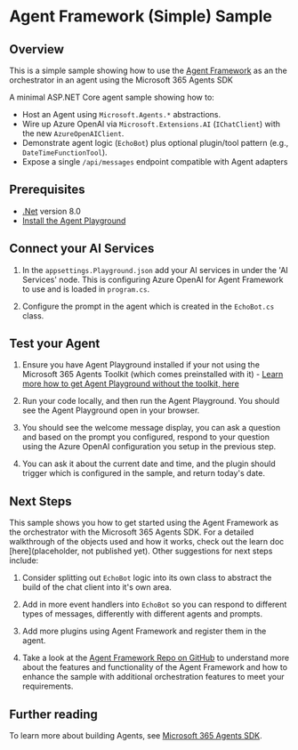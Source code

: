# Agent Framework (Simple) Sample

## Overview
This is a simple sample showing how to use the [Agent Framework](https://github.com/microsoft/agent-framework) as an the orchestrator in an agent using the Microsoft 365 Agents SDK

A minimal ASP.NET Core agent sample showing how to:
- Host an Agent using `Microsoft.Agents.*` abstractions.
- Wire up Azure OpenAI via `Microsoft.Extensions.AI` (`IChatClient`) with the new `AzureOpenAIClient`.
- Demonstrate agent logic (`EchoBot`) plus optional plugin/tool pattern (e.g., `DateTimeFunctionTool`).
- Expose a single `/api/messages` endpoint compatible with Agent adapters

## Prerequisites

- [.Net](https://dotnet.microsoft.com/en-us/download/dotnet/8.0) version 8.0
- [Install the Agent Playground](https://learn.microsoft.com/en-us/microsoft-365/agents-sdk/test-with-toolkit-project?tabs=linux)

## Connect your AI Services
1. In the `appsettings.Playground.json` add your AI services in under the 'AI Services' node. This is configuring Azure OpenAI for Agent Framework to use and is loaded in `program.cs`.

2. Configure the prompt in the agent which is created in the `EchoBot.cs` class. 

## Test your Agent
1. Ensure you have Agent Playground installed if your not using the Microsoft 365 Agents Toolkit (which comes preinstalled with it) - [Learn more how to get Agent Playground without the toolkit, here](https://learn.microsoft.com/en-us/microsoft-365/agents-sdk/test-with-toolkit-project?tabs=linux)

2. Run your code locally, and then run the Agent Playground. You should see the Agent Playground open in your browser.

3. You should see the welcome message display, you can ask a question and based on the prompt you configured, respond to your question using the Azure OpenAI configuration you setup in the previous step.

4. You can ask it about the current date and time, and the plugin should trigger which is configured in the sample, and return today's date.

## Next Steps
This sample shows you how to get started using the Agent Framework as the orchestrator with the Microsoft 365 Agents SDK. For a detailed walkthrough of the objects used and how it works, check out the learn doc [here](placeholder, not published yet). Other suggestions for next steps include:

1. Consider splitting out `EchoBot` logic into its own class to abstract the build of the chat client into it's own area. 

2. Add in more event handlers into `EchoBot` so you can respond to different types of messages, differently with different agents and prompts. 

3. Add more plugins using Agent Framework and register them in the agent.

4. Take a look at the [Agent Framework Repo on GitHub](https://github.com/microsoft/agent-framework) to understand more about the features and functionality of the Agent Framework and how to enhance the sample with additional orchestration features to meet your requirements.

## Further reading
To learn more about building Agents, see [Microsoft 365 Agents SDK](https://learn.microsoft.com/en-us/microsoft-365/agents-sdk/).